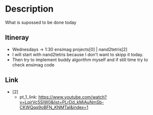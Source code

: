 # Description

What is supossed to be done today

## Itineray

- Wednesdays -> 1:30 ensimag projects[0] | nand2tetris[2]
- I will start with nand2tetris because I don't want to skipp it today.
- Then try to implement buddy algorithm myself and if still time try to check ensimag code

## Link

- [2]
    - pt_1_link: https://www.youtube.com/watch?v=LqirVc5SlW0&list=PLrDd_kMiAuNmSb-CKWQqq9oBFN_KNMTaI&index=1
